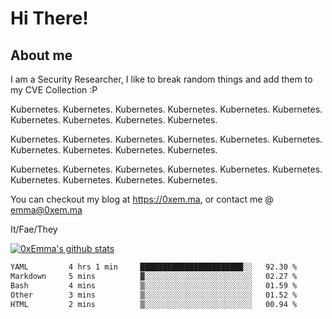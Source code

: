 # Hi There!

## About me
I am a Security Researcher, I like to break random things and add them to my CVE Collection :P 

Kubernetes. Kubernetes. Kubernetes. Kubernetes. Kubernetes. Kubernetes. Kubernetes. Kubernetes. Kubernetes. Kubernetes.

Kubernetes. Kubernetes. Kubernetes. Kubernetes. Kubernetes. Kubernetes. Kubernetes. Kubernetes. Kubernetes. Kubernetes.

Kubernetes. Kubernetes. Kubernetes. Kubernetes. Kubernetes. Kubernetes. Kubernetes. Kubernetes. Kubernetes. Kubernetes.

You can checkout my blog at https://0xem.ma, or contact me @ [emma@0xem.ma](mailto:emma@0xem.ma)

It/Fae/They

[![0xEmma's github stats](https://github-readme-stats.vercel.app/api?username=0xEmma&count_private=true&show_icons=true&theme=gruvbox)](https://github.com/0xEmma)
<!--START_SECTION:waka-->

```txt
YAML         4 hrs 1 min     ███████████████████████░░   92.30 %
Markdown     5 mins          ▓░░░░░░░░░░░░░░░░░░░░░░░░   02.27 %
Bash         4 mins          ▒░░░░░░░░░░░░░░░░░░░░░░░░   01.59 %
Other        3 mins          ▒░░░░░░░░░░░░░░░░░░░░░░░░   01.52 %
HTML         2 mins          ▒░░░░░░░░░░░░░░░░░░░░░░░░   00.94 %
```

<!--END_SECTION:waka-->

